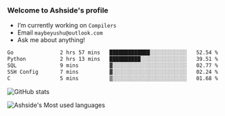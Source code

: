 ### Welcome to Ashside's profile

- I’m currently working on `Compilers`
- Email `maybeyushu@outlook.com`
- Ask me about anything!

<!--START_SECTION:waka-->

```txt
Go               2 hrs 57 mins   █████████████░░░░░░░░░░░░   52.54 %
Python           2 hrs 13 mins   ██████████░░░░░░░░░░░░░░░   39.51 %
SQL              9 mins          ▓░░░░░░░░░░░░░░░░░░░░░░░░   02.77 %
SSH Config       7 mins          ▓░░░░░░░░░░░░░░░░░░░░░░░░   02.24 %
C                5 mins          ▒░░░░░░░░░░░░░░░░░░░░░░░░   01.68 %
```

<!--END_SECTION:waka-->

![GitHub stats](https://github-readme-stats.vercel.app/api?username=Ashside)

![Ashside's Most used languages](https://github-readme-stats.vercel.app/api/top-langs/?username=Ashside&layout=compact&hide_border=true&langs_count=10)


